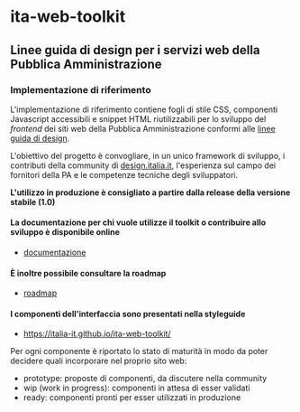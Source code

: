 # ita-web-toolkit
## Linee guida di design per i servizi web della Pubblica Amministrazione
### Implementazione di riferimento

L'implementazione di riferimento contiene fogli di stile CSS, componenti Javascript accessibili e snippet HTML
riutilizzabili per lo sviluppo del *frontend* dei siti web della Pubblica Amministrazione
conformi alle [linee guida di design](http://design.italia.it).

L'obiettivo del progetto è convogliare, in un unico framework di sviluppo,
i contributi della community di [design.italia.it](http://design.italia.it),
l'esperienza sul campo dei fornitori della PA e le competenze tecniche degli sviluppatori.

**L'utilizzo in produzione è consigliato a partire dalla release della versione stabile (1.0)**

#### La documentazione per chi vuole utilizze il toolkit o contribuire allo sviluppo è disponibile online

- [documentazione](https://italia-it.github.io/ita-web-toolkit/)

#### È inoltre possibile consultare la roadmap

- [roadmap](https://github.com/italia-it/ita-web-toolkit/milestone/1)

#### I componenti dell'interfaccia sono presentati nella styleguide

- https://italia-it.github.io/ita-web-toolkit/

Per ogni componente è riportato lo stato di maturità in modo da poter decidere
quali incorporare nel proprio sito web:

- prototype: proposte di componenti, da discutere nella community
- wip (work in progress): componenti in attesa di esser validati
- ready: componenti pronti per esser utilizzati in produzione
